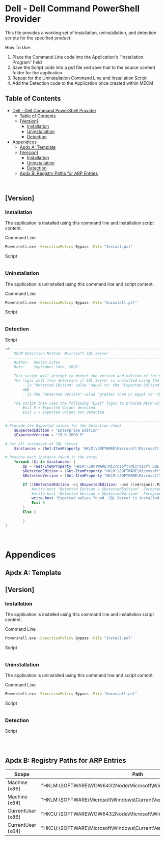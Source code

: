 # Dell - Dell Command PowerShell Provider

This file provides a working set of installation, uninstallation, and detection scripts for the specified product.

How To Use:

1. Place the Command Line code into the Application's "Installation Program" field
2. Save the Script code into a ps1 file and save that to the source content folder for the application
3. Repeat for the Uninstallation Command Line and Installation Script
4. Add the Detection code to the Application once created within MECM

## Table of Contents

- [Dell - Dell Command PowerShell Provider](#dell---dell-command-powershell-provider)
  - [Table of Contents](#table-of-contents)
  - [\[Version\]](#version)
    - [Installation](#installation)
    - [Uninstallation](#uninstallation)
    - [Detection](#detection)
- [Appendices](#appendices)
  - [Apdx A: Template](#apdx-a-template)
  - [\[Version\]](#version-1)
    - [Installation](#installation-1)
    - [Uninstallation](#uninstallation-1)
    - [Detection](#detection-1)
  - [Apdx B: Registry Paths for ARP Entries](#apdx-b-registry-paths-for-arp-entries)

&nbsp;

## [Version]

### Installation

The application is installed using this command line and installation script content.

Command Line

```cmd
Powershell.exe -ExecutionPolicy Bypass -File "Install.psl"
```

Script

```powershell

```

### Uninstallation

The application is uninstalled using this command line and script content.

Command Line

```cmd
Powershell.exe -ExecutionPolicy Bypass -File "Uninstall.psl"
```

Script

```powershell

```

### Detection

Script

```powershell
<#--------------------------------------------------------------------------------------------------------------------
    MECM Detection Method: Microsoft SQL Server
----------------------------------------------------------------------------------------------------------------------
    Author:  Dustin Estes
    Date:    September 14th, 2020

    This script will attempt to detect the version and edition of the SQL server software for each instance found.
    The logic will then determine if SQL Server is installed using the following logic:
        - Is "Detected Edition" value "equal to" the "Expected Edition" value provided below?
        AND
        - Is the "Detected Version" value "greater than or equal to" the "Expected Version" value provided below?

    The script then uses the following "Exit" logic to provide MECM with the output needed to state True or False
        Exit 0 = Expected Values detected
        Exit 1 = Expected Values not detected

----------------------------------------------------------------------------------------------------------------------#>
# Provide the Expected values for the Detection check
    $ExpectedEdition = "Enterprise Edition"
    $ExpectedVersion = "15.0.2000.5"

# Get all instances of SQL Server
    $instances = (Get-ItemProperty 'HKLM:\SOFTWARE\Microsoft\Microsoft SQL Server').InstalledInstances

# Process each instance found in the array
    foreach ($i in $instances) {
        $p = (Get-ItemProperty 'HKLM:\SOFTWARE\Microsoft\Microsoft SQL Server\Instance Names\SQL').$i
        $DetectedEdition = (Get-ItemProperty "HKLM:\SOFTWARE\Microsoft\Microsoft SQL Server\$p\Setup").Edition
        $DetectedVersion = (Get-ItemProperty "HKLM:\SOFTWARE\Microsoft\Microsoft SQL Server\$p\Setup").Version

        If (($DetectedEdition -eq $ExpectedEdition) -and ([version]::Parse($DetectedVersion) -ge [version]::Parse($ExpectedVersion)) ){
            #write-host "Detected Edition = $DetectedEdition" -ForegroundColor Yellow
            #write-host "Detected Version = $DetectedVersion" -ForegroundColor Yellow
            write-host "Expected values found. SQL Server is installed." -ForegroundColor Green
            Exit 0
        }
        Else {

        }
}
```

&nbsp;

# Appendices

## Apdx A: Template

## [Version]

### Installation

The application is installed using this command line and installation script content.

Command Line

```cmd
Powershell.exe -ExecutionPolicy Bypass -File "Install.psl"
```

Script

```powershell

```

### Uninstallation

The application is uninstalled using this command line and script content.

Command Line

```cmd
Powershell.exe -ExecutionPolicy Bypass -File "Uninstall.psl"
```

Script

```powershell

```

### Detection

Script

```powershell

```

&nbsp;

## Apdx B: Registry Paths for ARP Entries

| Scope             | Path                                                                    |
|-------------------|-------------------------------------------------------------------------|
| Machine (x86)     | "HKLM:\SOFTWARE\WOW6432Node\Microsoft\Windows\CurrentVersion\Uninstall" |
| Machine (x64)     | "HKLM:\SOFTWARE\Microsoft\Windows\CurrentVersion\Uninstall"             |
| CurrentUser (x86) | "HKCU:\SOFTWARE\WOW6432Node\Microsoft\Windows\CurrentVersion\Uninstall" |
| CurrentUser (x64) | "HKCU:\SOFTWARE\Microsoft\Windows\CurrentVersion\Uninstall"             |
